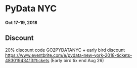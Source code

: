 # PyData NYC

#### Oct 17-19, 2018

## Discount
20% discount code GO2PYDATANYC + early bird discount
https://www.eventbrite.com/e/pydata-new-york-2018-tickets-48301943413#tickets (Early bird tix end Aug 26)
